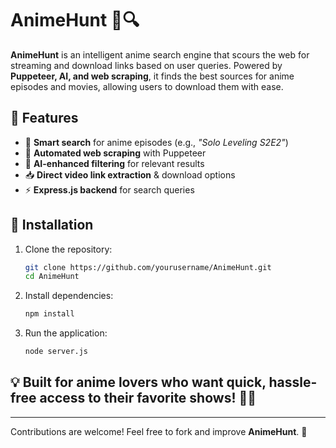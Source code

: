 # AnimeHunt 🎯🔍

**AnimeHunt** is an intelligent anime search engine that scours the web for streaming and download links based on user queries. Powered by **Puppeteer, AI, and web scraping**, it finds the best sources for anime episodes and movies, allowing users to download them with ease.

## 🚀 Features

- 🔎 **Smart search** for anime episodes (e.g., *"Solo Leveling S2E2"*)
- 🤖 **Automated web scraping** with Puppeteer
- 🧠 **AI-enhanced filtering** for relevant results
- 📥 **Direct video link extraction** & download options
- ⚡ **Express.js backend** for search queries

## 📌 Installation

1. Clone the repository:
   ```bash
   git clone https://github.com/yourusername/AnimeHunt.git
   cd AnimeHunt
   ```
2. Install dependencies:
   ```bash
   npm install
   ```
3. Run the application:
   ```bash
   node server.js
   ```

## 💡 Built for anime lovers who want quick, hassle-free access to their favorite shows! 🎥🔥

---

Contributions are welcome! Feel free to fork and improve **AnimeHunt**. 🚀
